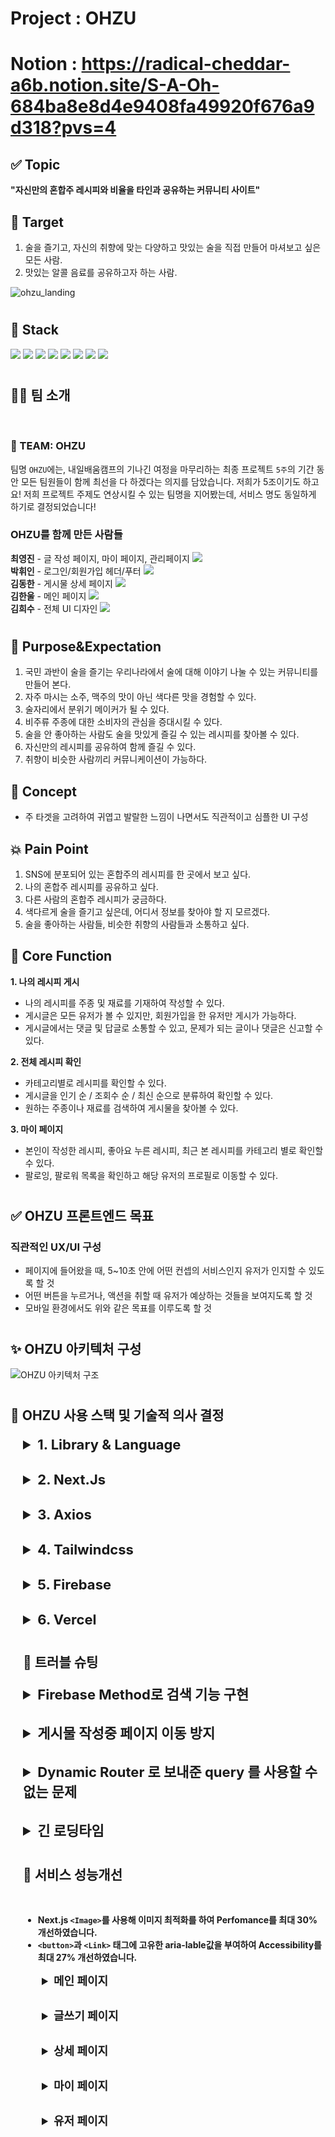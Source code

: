 # Project : OHZU
# Notion : https://radical-cheddar-a6b.notion.site/S-A-Oh-684ba8e8d4e9408fa49920f676a9d318?pvs=4

## ✅ Topic

**"자신만의 혼합주 레시피와 비율을 타인과 공유하는 커뮤니티 사이트"**

## 🎯 Target

1. 술을 즐기고, 자신의 취향에 맞는 다양하고 맛있는 술을 직접 만들어 마셔보고 싶은 모든 사람.
2. 맛있는 알콜 음료를 공유하고자 하는 사람.

![ohzu_landing](https://user-images.githubusercontent.com/71123399/224259137-4c11a283-6539-455e-985d-ceb532e8ab85.gif)

#

## 📕 Stack

<img src="https://img.shields.io/badge/Next.js-000?style=flat&logo=Next.js&logoColor=white"/>
<img src="https://img.shields.io/badge/React-61DAFB?style=flat&logo=React&logoColor=white"/>
<img src="https://img.shields.io/badge/TypeScript-3178C6?style=flat&logo=TypeScript&logoColor=white"/>
<img src="https://img.shields.io/badge/React Query-FF4154?style=flat&logo=React query&logoColor=white"/>
<img src="https://img.shields.io/badge/Axios-5A29E4?style=flat&logo=Axios&logoColor=white"/>
<img src="https://img.shields.io/badge/Firebase-FFCA28?style=flat&logo=Firebase&logoColor=white"/>
<img src="https://img.shields.io/badge/Tailwind CSS-06B6D4?style=flat&logo=Tailwind CSS&logoColor=white"/>
<img src="https://img.shields.io/badge/Vercel-000?style=flat&logo=Vercel&logoColor=white"/>

#

## 🤹‍♀️ 팀 소개

</br>

### 👫 TEAM: OHZU

팀명 `OHZU`에는, 내일배움캠프의 기나긴 여정을 마무리하는 최종 프로젝트 `5주`의 기간 동안 모든 팀원들이 함께 최선을 다 하겠다는 의지를 담았습니다. 저희가 5조이기도 하고요! 저희 프로젝트 주제도 연상시킬 수 있는 팀명을 지어봤는데, 서비스 명도 동일하게 하기로 결정되었습니다!

### OHZU를 함께 만든 사람들

**최영진** - 글 작성 페이지, 마이 페이지, 관리페이지
<a href="https://github.com/ehfdl">
<img src="https://img.shields.io/badge/Go Github-green?style=flat-square&logo=Github&logoColor=white"/>
</a>
</br>
**박휘인** - 로그인/회원가입 헤더/푸터
<a href="https://github.com/Huwiinn">
<img src="https://img.shields.io/badge/Go Github-red?style=flat-square&logo=Github&logoColor=white"/>
</a>
</br>
**김동한** - 게시물 상세 페이지
<a href="https://github.com/kimdongzzi">
<img src="https://img.shields.io/badge/Go Github-blue?style=flat-square&logo=Github&logoColor=white"/>
</a>
</br>
**김한울** - 메인 페이지
<a href="https://github.com/HanuKim">
<img src="https://img.shields.io/badge/Go Github-yellow?style=flat-square&logo=Github&logoColor=white"/>
</a>
</br>
**김희수** - 전체 UI 디자인
<a href="https://www.figma.com/file/07iGUEJKOulvOVrLFRG8RS/OH%EC%A3%BC?node-id=560%3A5590&t=RlcMo1bstKeih96x-1">
<img src="https://img.shields.io/badge/Go Figma-A259FF?style=flat-square&logo=Figma&logoColor=black"/>
</a>

#

## 🌟 Purpose&Expectation

1. 국민 과반이 술을 즐기는 우리나라에서 술에 대해 이야기 나눌 수 있는 커뮤니티를 만들어 본다.
2. 자주 마시는 소주, 맥주의 맛이 아닌 색다른 맛을 경험할 수 있다.
3. 술자리에서 분위기 메이커가 될 수 있다.
4. 비주류 주종에 대한 소비자의 관심을 증대시킬 수 있다.
5. 술을 안 좋아하는 사람도 술을 맛있게 즐길 수 있는 레시피를 찾아볼 수 있다.
6. 자신만의 레시피를 공유하여 함께 즐길 수 있다.
7. 취향이 비슷한 사람끼리 커뮤니케이션이 가능하다.

## 🍑 Concept

- 주 타겟을 고려하여 귀엽고 발랄한 느낌이 나면서도 직관적이고 심플한 UI 구성

## 💥 Pain Point

1. SNS에 분포되어 있는 혼합주의 레시피를 한 곳에서 보고 싶다.
2. 나의 혼합주 레시피를 공유하고 싶다.
3. 다른 사람의 혼합주 레시피가 궁금하다.
4. 색다르게 술을 즐기고 싶은데, 어디서 정보를 찾아야 할 지 모르겠다.
5. 술을 좋아하는 사람들, 비슷한 취향의 사람들과 소통하고 싶다.

## 🌸 Core Function

**1. 나의 레시피 게시**

- 나의 레시피를 주종 및 재료를 기재하여 작성할 수 있다.
- 게시글은 모든 유저가 볼 수 있지만, 회원가입을 한 유저만 게시가 가능하다.
- 게시글에서는 댓글 및 답글로 소통할 수 있고, 문제가 되는 글이나 댓글은 신고할 수 있다.

**2. 전체 레시피 확인**

- 카테고리별로 레시피를 확인할 수 있다.
- 게시글을 인기 순 / 조회수 순 / 최신 순으로 분류하여 확인할 수 있다.
- 원하는 주종이나 재료를 검색하여 게시물을 찾아볼 수 있다.

**3. 마이 페이지**

- 본인이 작성한 레시피, 좋아요 누른 레시피, 최근 본 레시피를 카테고리 별로 확인할 수 있다.
- 팔로잉, 팔로워 목록을 확인하고 해당 유저의 프로필로 이동할 수 있다.

#

## ✅ OHZU 프론트엔드 목표

### 직관적인 UX/UI 구성

- 페이지에 들어왔을 때, 5~10초 안에 어떤 컨셉의 서비스인지 유저가 인지할 수 있도록 할 것
- 어떤 버튼을 누르거나, 액션을 취할 때 유저가 예상하는 것들을 보여지도록 할 것
- 모바일 환경에서도 위와 같은 목표를 이루도록 할 것

#

## ✨ OHZU 아키텍처 구성

![OHZU 아키텍처 구조](https://user-images.githubusercontent.com/82766211/224258681-9cba7cc3-880a-4ac6-a32b-21595d20e943.png)

#

## 📁 OHZU 사용 스택 및 기술적 의사 결정

<details style="margin: 20px 0 30px 20px;">
<summary style="font-size:1.375rem; font-weight: bold;">1. Library & Language</summary>

<b style="font-size:1.25rem; margin-left:20px; margin-top: 20px; display:block;">React</b>

- 새로고침을 하지 않으며, 사용자 인터렉션에 따라 필요한 부분만 리렌더링이 되도록 하기 위해 사용합니다.
- 컴포넌트 단위의 개발이 가능하여 생산성과 유지보수가 용이하여 사용합니다.

#

<b style="font-size:1.25rem; margin-left:20px; margin-top: 20px; display:block;">Redux vs React Query (데이터 관리)</b>

- <b>React Query</b>

1. **Redux를 사용하기 위한 보일러플레이트 코드가 많습니다.**
   반면 React Query를 사용하면 Redux보다 프로젝트 구조가 단순해져 애플리케이션을 유지 보수하기 쉽고, 새로운 기능을 쉽게 구축할 수 있습니다.
2. **Redux는 API 상태를 관리하기 위한 규격화된 방식이 없습니다. 전역 상태 관리 라이브러리이기 때문입니다.**
   반면 React Query는 **서버 상태를 관리**하는 라이브러리입니다.
   Hook을 사용하여 React Component 내부에서 자연스럽게 비동기 서버 데이터를 사용할 수 있는 방법을
   알려줍니다.

#

<b style="font-size:1.25rem; margin-left:20px; margin-top: 20px; display:block;">JavaScript vs TypeScript</b>

- <b>TypeScript</b>

1. **JavaScript(이하 JS)는 개발환경에서 에러를 감지하기 어렵습니다(런타임 에러).**
   반면 TS는 개발중에 조기 버그를 감지할 수 있습니다(컴파일 에러). 따라서 버그 및 예상치 못한 동작 가능성을 줄일 수 있습니다.
2. 버그 및 에러를 빨리 캐치할 수 있습니다. 이는 곧 서비스 유지 관리가 수월합니다.
</details>

<details style="margin-bottom: 30px; margin-left:20px">
<summary style="font-size:1.375rem; font-weight: bold;">2. Next.Js</summary>

- 검색시 CSR의 단점인 SEO(검색엔진 최적화) 기능을 보완할 수 있습니다.
  - SSR 방식을 사용하여 사용자가 초기화면을 볼 때 로딩없이 HTML을 볼 수 있고, JS 다운로드 후 페이지 이동시 CSR 방식으로 브라우저에서 처리하게 하므로 보기 편합니다.
- 직관적인 페이지 기반 라우팅 **(/pages/search/cocktail)** 기능이 있습니다. \*\*\*\*페이지 기반 라우팅 시스템을 채택하는 Next.js는 React보다 페이지 이동을 구현하는 데 있어서 수월합니다. (Client-Side-Navigatin)
- React는 CSR방식이라 검색엔진 최적화에 매우 불리합니다. 반면 Next.js는 검색엔진 최적화에 적합한 SSR 기능과 CSR을 구현하여 React의 단점을 커버합니다.
</details>

<details style="margin-bottom: 30px;  margin-left:20px">
<summary style="font-size:1.375rem; font-weight: bold;">3. Axios</summary>

<b style="font-size:1.25rem; margin-left:20px; margin-top: 20px; display:block;">
 Fetch를 사용하여 데이터를 요청시 Response객체를 담고있는 Promise를 반환합니다.</b>

- fetch로 데이터를 사용하기 위해서는 JSON.stringify()를 사용해야합니다. Promise 객체를 문자열로 변환한 뒤, 데이터를 사용할 수 있습니다.
- 반면, Axios는 즉시 사용할 수 있는 JSON객체를 담고 있는 Promise를 반환합니다.

<b style="margin-left:20px; margin-top: 20px; display:block;">⇒ 카카오 회원가입/로그인 시,\*\* \*\*유저 정보를 JSON으로 즉시 사용하기 위해서 Axios를 선택했습니다.</string>

</details>

<details style="margin-bottom: 30px;">
<summary style="font-size:1.375rem;">4. Tailwindcss</summary>

<br/>

- 서비스 특성상 모바일 유저가 많을 것으로 예상하여, 모바일 반응형 스타일링에 유용한 tailwind를 선택했습니다.
- 클래스 작명에 많은 시간을 소요하지 않고, 유지보수가 편리하여 채택했습니다.
- 일관성 있는 디자인 시스템을 적용할 수 있고, JIT compiler로 인해 제한적이지 않아서 협업에 있어서 편리한 부분들이 많아 채택했습니다.

</details>

<details style="margin-bottom: 30px;">
<summary style="font-size:1.375rem;">5. Firebase</summary>

<br/>

- 직접 Server를 구축하지 않고 손쉽게 데이터를 저장 및 조작할 수 있기 때문에, 백엔드 파트에 소요되는 시간을 줄여 UI/UX 향상에 더 많은 시간을 투자할 수 있으므로 채택하였습니다.

</details>

<details style="margin-bottom: 30px;">
<summary style="font-size:1.375rem;">6. Vercel</summary>

<br/>

- Git이 연동되어 배포 과정이 단순하고 쉬우며 과정을 확인할 수 있어서 채택했습니다.
- CDN서버가 우리나라에도 있어 TTFB가 빠른편이어서 채택했습니다.

</details>

#

## 🚀 트러블 슈팅

<details style="margin:20px 0 30px 0;">
<summary style="font-size:1.375rem;">Firebase Method로 검색 기능 구현</summary>

### 문제

저희팀은 **부분 검색(Full-text search)** 기능을 원했습니다. 하지만 Firebase method로는 **정확한 키워드를 입력해야 검색(Exact-text search)이 되었습니다.** _ex) “블루레몬에이드” ⇒ “블루레몬에이드” ( O ) / “블루레몬” ⇒ “블루레몬에이드” ( X )_

실제로 Firebase Doc에서 자료를 찾아보면, 검색 라이브러리로 **Algoria(유료)** 등의 \*\*\*\*라이브러리를 사용하는 것을 권장하고 있습니다.

### 해결방안

fuse.js 공식 사이트에 들어가서 method를 다 찾아보았습니다.

하나씩 적용해보면서 **“threshold, distance” method에서 힌트를 얻었습니다.**

- **threshould : 단어 검색 시, 엄격함을 조절합니다. (엄격 0.0 ~ 1.0)**
- **distance : 검색 결과의 유사도를 결정하는 가중치를 입력합니다. (엄격 0 ~ 1000)**

⇒ 두 가지 method를 사용하여 검색의 엄격함을 Setting했습니다.
그 결과, fuse.js를 사용하여 저희 팀이 원하는 단어 검색 기능을 구현해냈습니다.
![carbon](https://user-images.githubusercontent.com/82766211/224260557-269ff89d-a563-457e-b58e-c653ff379d94.png)

</details>

<details style="margin-bottom: 30px;">
<summary style="font-size:1.375rem;">게시물 작성중 페이지 이동 방지</summary>
### **문제**

1.  **게시물 작성중 페이지 이탈시 작성중인 데이터 소실**
2.  **새로고침시 데이터의 소실**
3.  **뒤로가기 실행시 데이터의 소실 및 pathname의 변화**
4.  **글 작성 완료 후 페이지 이동시 페이지 이동이 방지됨**

### 해결방안

1.  router.events 중 routeChangeStart 함수를 이용하여 route의 경로가 변경되시 시작할때 이동확인 모달과 강제로 error를 발생시켜 페이지 이동을 막는다.
2.  새로고침은 event beforeunload 를 사용하여 페이지 이동방지 팝업으로 막는다.
3.  뒤로가기 역시 route 변경이기 때문에 1번과 같은 방법으로 막는데, 링크는 router.push 로 인해 변경됨. 현재의 pathname 과 router.asPath 를 비교하여 다를 경우 링크를 변경해준다.
4.  글 완료후에 페이지 이동이 생기는데 이때도 페이지 이동방지 모달이 발생하게된다. 글 작성 완료시 완료 확인체크 state를 변경시켜 글 작성완료시 true를 반환하게 하여 페이지 이동을 시킨다.
</details>

<details style="margin-bottom: 30px;">
<summary style="font-size:1.375rem;">Dynamic Router 로 보내준 query 를 사용할 수 없는 문제</summary>

### **문제**

dynamic router로 query를 보낸 후에 받아서 해당 쿼리로 데이터를 불러오는데, 새로고침시에는 보내준 쿼리가 없기 때문에 데이터를 불러오지 못하는 현상

### **해결방안**

sessionStorage를 이용하여 처음에 받은 쿼리를 저장하여 사용

</details>

<details style="margin-bottom: 30px;">
<summary style="font-size:1.375rem;">긴 로딩타임</summary>

### **문제**

1.  페이지 전환 시 로딩시간이 길었음
2.  성능 최적화의 필요성

### 해결방안

1.  로딩 페이지 추가
2.  next/image를 이용하여 network payloads total size를 기존 31,850 KiB에서 12,829 KiB로 줄이고, interactive time도 절반 가량으로 줄일 수 있었음
</details>

#

## 🛫 서비스 성능개선

</br>

- Next.js `<Image>`를 사용해 이미지 최적화를 하여 **Perfomance를 최대 30% 개선하였습니다.**
- `<button>`과 `<Link>` 태그에 고유한 aria-lable값을 부여하여 **Accessibility를 최대 27% 개선하였습니다.**

<details style="margin-bottom: 30px; margin-left:30px;">
<summary style="font-size:1.125rem;">메인 페이지</summary>

- 개선 전
  <img width="1054" alt="메인" src="https://user-images.githubusercontent.com/82766211/224262178-af3db7e7-5cf2-4294-9999-f4dce87ab765.png">
- 개선 후
<img width="1054" alt="메인" src="https://user-images.githubusercontent.com/82766211/224262305-f04bcd61-45da-4baa-b914-ec62f59d34f3.png">
</details>

<details style="margin-bottom: 30px; margin-left:30px;">
<summary style="font-size:1.125rem;">글쓰기 페이지</summary>

- 개선 전
  <img width="1054" alt="글쓰기" src="https://user-images.githubusercontent.com/82766211/224262024-1d7a90cb-0e5e-470b-82f2-ab2c2a532c64.png">
- 개선 후
<img width="1054" alt="글쓰기" src="https://user-images.githubusercontent.com/82766211/224262324-5512b277-0cef-46b1-bbfa-74705a3841b7.png">
</details>

<details style="margin-bottom: 30px; margin-left:30px;">
<summary style="font-size:1.125rem;">상세 페이지</summary>

- 개선 전
  <img width="1054" alt="상세" src="https://user-images.githubusercontent.com/82766211/224262040-2be206c6-a847-4cf8-b45d-27f20a18798c.png">
- 개선 후
<img width="1054" alt="상세페이지" src="https://user-images.githubusercontent.com/82766211/224262478-73367a25-84cf-44f4-8733-aa6cd5a30e14.png">
</details>

<details style="margin-bottom: 30px; margin-left:30px;">
<summary style="font-size:1.125rem;">마이 페이지</summary>

- 개선 전
  <img width="1054" alt="마이페이지" src="https://user-images.githubusercontent.com/82766211/224262052-36ecc08d-fb3d-42ed-bc04-e6ebcefc21d2.png">
- 개선 후
<img width="1436" alt="마이페이지" src="https://user-images.githubusercontent.com/82766211/224262567-ba869f95-4de0-499b-b9f6-c6eb44912055.png">
</details>

<details style="margin-bottom: 30px; margin-left:30px;">
<summary style="font-size:1.125rem;">유저 페이지</summary>

- 개선 전
  <img width="1430" alt="userpage version 1 7" src="https://user-images.githubusercontent.com/82766211/224262076-5800e1ae-65a2-48f8-b6b1-9ddd65ec0273.png">
- 개선 후
<img width="1435" alt="유저페이지" src="https://user-images.githubusercontent.com/82766211/224262572-060ae7f8-9039-467a-b6c6-c5c5b13d11e6.png">
</details>
